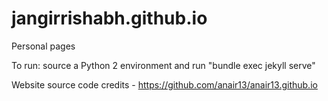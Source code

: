 jangirrishabh.github.io
=================

Personal pages

To run: source a Python 2 environment and run "bundle exec jekyll serve"

Website source code credits - https://github.com/anair13/anair13.github.io